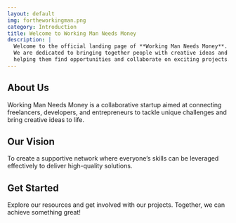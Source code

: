 ```yaml
---
layout: default
img: fortheworkingman.png 
category: Introduction
title: Welcome to Working Man Needs Money
description: |
  Welcome to the official landing page of **Working Man Needs Money**. 
  We are dedicated to bringing together people with creative ideas and solid work ethics, 
  helping them find opportunities and collaborate on exciting projects.
---
```


## About Us
Working Man Needs Money is a collaborative startup aimed at connecting freelancers, developers, and entrepreneurs to tackle unique challenges and bring creative ideas to life.

## Our Vision
To create a supportive network where everyone’s skills can be leveraged effectively to deliver high-quality solutions.

## Get Started
Explore our resources and get involved with our projects. Together, we can achieve something great!



